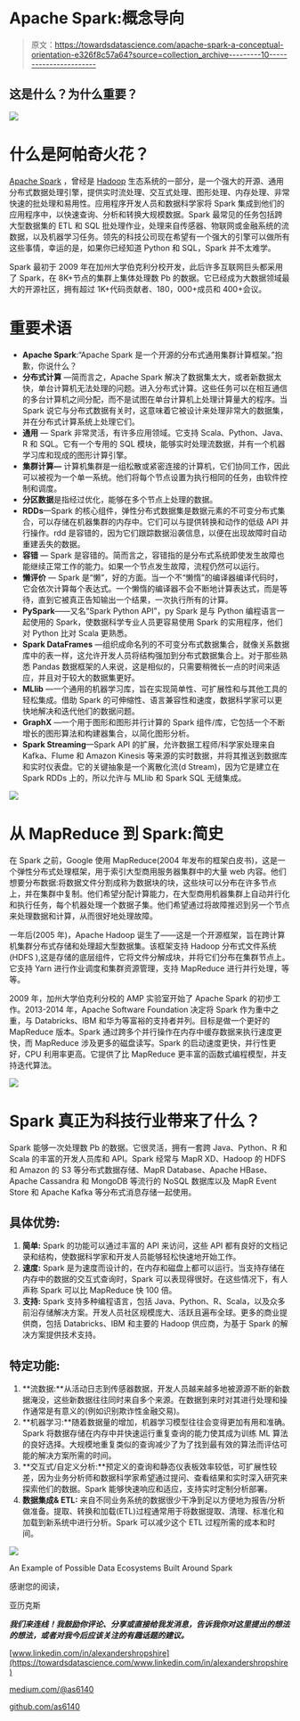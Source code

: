 # Apache Spark:概念导向

> 原文：<https://towardsdatascience.com/apache-spark-a-conceptual-orientation-e326f8c57a64?source=collection_archive---------10----------------------->

## 这是什么？为什么重要？

![](img/8cbf1588309206adf3c95c0098cdd14d.png)

# 什么是阿帕奇火花？

[Apache Spark](https://spark.apache.org/) ，曾经是 [Hadoop](http://hadoop.apache.org/) 生态系统的一部分，是一个强大的开源、通用分布式数据处理引擎，提供实时流处理、交互式处理、图形处理、内存处理、非常快速的批处理和易用性。应用程序开发人员和数据科学家将 Spark 集成到他们的应用程序中，以快速查询、分析和转换大规模数据。Spark 最常见的任务包括跨大型数据集的 ETL 和 SQL 批处理作业，处理来自传感器、物联网或金融系统的流数据，以及机器学习任务。领先的科技公司现在希望有一个强大的引擎可以做所有这些事情，幸运的是，如果你已经知道 Python 和 SQL，Spark 并不太难学。

Spark 最初于 2009 年在加州大学伯克利分校开发，此后许多互联网巨头都采用了 Spark，在 8K+节点的集群上集体处理数 Pb 的数据。它已经成为大数据领域最大的开源社区，拥有超过 1K+代码贡献者、180，000+成员和 400+会议。

# 重要术语

*   **Apache Spark**:“Apache Spark 是一个开源的分布式通用集群计算框架。”抱歉，你说什么？
*   **分布式计算** —简而言之，Apache Spark 解决了数据集太大，或者新数据太快，单台计算机无法处理的问题。进入分布式计算。这些任务可以在相互通信的多台计算机之间分配，而不是试图在单台计算机上处理计算量大的程序。当 Spark 说它与分布式数据有关时，这意味着它被设计来处理非常大的数据集，并在分布式计算系统上处理它们。
*   **通用** — Spark 非常灵活，有许多应用领域。它支持 Scala、Python、Java、R 和 SQL。它有一个专用的 SQL 模块，能够实时处理流数据，并有一个机器学习库和现成的图形计算引擎。
*   **集群计算—** 计算机集群是一组松散或紧密连接的计算机，它们协同工作，因此可以被视为一个单一系统。他们将每个节点设置为执行相同的任务，由软件控制和调度。
*   **分区数据**是指经过优化，能够在多个节点上处理的数据。
*   **RDDs**—Spark 的核心组件，弹性分布式数据集是数据元素的不可变分布式集合，可以存储在机器集群的内存中。它们可以与提供转换和动作的低级 API 并行操作。rdd 是容错的，因为它们跟踪数据沿袭信息，以便在出现故障时自动重建丢失的数据。
*   **容错** — Spark 是容错的。简而言之，容错指的是分布式系统即使发生故障也能继续正常工作的能力。如果一个节点发生故障，流程仍然可以运行。
*   **懒评价** — Spark 是“懒”，好的方面。当一个不“懒惰”的编译器编译代码时，它会依次计算每个表达式。一个懒惰的编译器不会不断地计算表达式，而是等待，直到它被真正告知输出一个结果，一次执行所有的计算。
*   **PySpark**——又名“Spark Python API”，py Spark 是与 Python 编程语言一起使用的 Spark，使数据科学专业人员更容易使用 Spark 的实用程序，他们对 Python 比对 Scala 更熟悉。
*   **Spark DataFrames** —组织成命名列的不可变分布式数据集合，就像关系数据库中的表一样，这允许开发人员将结构强加到分布式数据集合上。对于那些熟悉 Pandas 数据框架的人来说，这是相似的，只需要稍微长一点的时间来适应，并且对于较大的数据集更好。
*   **MLlib** —一个通用的机器学习库，旨在实现简单性、可扩展性和与其他工具的轻松集成。借助 Spark 的可伸缩性、语言兼容性和速度，数据科学家可以更快地解决和迭代他们的数据问题。
*   **GraphX** —一个用于图形和图形并行计算的 Spark 组件/库，它包括一个不断增长的图形算法和构建器集合，以简化图形分析。
*   **Spark Streaming**—Spark API 的扩展，允许数据工程师/科学家处理来自 Kafka、Flume 和 Amazon Kinesis 等来源的实时数据，并将其推送到数据库和实时仪表盘。它的关键抽象是一个离散化流(d Stream)，因为它是建立在 Spark RDDs 上的，所以允许与 MLlib 和 Spark SQL 无缝集成。

![](img/c8b50fdb37934a32acbc9bbe0cc06962.png)

# 从 MapReduce 到 Spark:简史

在 Spark 之前，Google 使用 MapReduce(2004 年发布的框架白皮书)，这是一个弹性分布式处理框架，用于索引大型商用服务器集群中的大量 web 内容。他们想要分布数据:将数据文件分割成称为数据块的块，这些块可以分布在许多节点上，并在集群中复制。他们希望分配计算能力，在大型商用机器集群上自动并行化和执行任务，每个机器处理一个数据子集。他们希望通过将故障推迟到另一个节点来处理数据和计算，从而很好地处理故障。

一年后(2005 年)，Apache Hadoop 诞生了——这是一个开源框架，旨在跨计算机集群分布式存储和处理超大型数据集。该框架支持 Hadoop 分布式文件系统(HDFS ),这是存储的底层组件，它将文件分解成块，并将它们分布在集群节点上。它支持 Yarn 进行作业调度和集群资源管理，支持 MapReduce 进行并行处理，等等。

2009 年，加州大学伯克利分校的 AMP 实验室开始了 Apache Spark 的初步工作。2013-2014 年，Apache Software Foundation 决定将 Spark 作为重中之重，与 Databricks、IBM 和华为等富裕的支持者并列。目标是做一个更好的 MapReduce 版本。Spark 通过跨多个并行操作在内存中缓存数据来执行速度更快，而 MapReduce 涉及更多的磁盘读写。Spark 的启动速度更快，并行性更好，CPU 利用率更高。它提供了比 MapReduce 更丰富的函数式编程模型，并支持迭代算法。

![](img/7ae14201572bf7093592da63461d6ddd.png)

# Spark 真正为科技行业带来了什么？

Spark 能够一次处理数 Pb 的数据。它很灵活，拥有一套跨 Java、Python、R 和 Scala 的丰富的开发人员库和 API。Spark 经常与 MapR XD、Hadoop 的 HDFS 和 Amazon 的 S3 等分布式数据存储、MapR Database、Apache HBase、Apache Cassandra 和 MongoDB 等流行的 NoSQL 数据库以及 MapR Event Store 和 Apache Kafka 等分布式消息存储一起使用。

## 具体优势:

1.  **简单:** Spark 的功能可以通过丰富的 API 来访问，这些 API 都有良好的文档记录和结构，使数据科学家和开发人员能够轻松快速地开始工作。
2.  **速度:** Spark 是为速度而设计的，在内存和磁盘上都可以运行。当支持存储在内存中的数据的交互式查询时，Spark 可以表现得很好。在这些情况下，有人声称 Spark 可以比 MapReduce 快 100 倍。
3.  **支持:** Spark 支持多种编程语言，包括 Java、Python、R、Scala，以及众多前沿存储解决方案。开发人员社区规模庞大、活跃且遍布全球。更多的商业提供商，包括 Databricks、IBM 和主要的 Hadoop 供应商，为基于 Spark 的解决方案提供技术支持。

## 特定功能:

1.  **流数据:**从活动日志到传感器数据，开发人员越来越多地被源源不断的新数据淹没，这些新数据往往同时来自多个来源。在数据到来时对其进行处理和操作通常是有意义的(例如识别欺诈性金融交易)。
2.  **机器学习:**随着数据量的增加，机器学习模型往往会变得更加有用和准确。Spark 将数据存储在内存中并快速运行重复查询的能力使其成为训练 ML 算法的良好选择。大规模地重复类似的查询减少了为了找到最有效的算法而评估可能的解决方案所需的时间。
3.  **交互式/自定义分析:**预定义的查询和静态仪表板效率较低，可扩展性较差，因为业务分析师和数据科学家希望通过提问、查看结果和实时深入研究来探索他们的数据。Spark 能够快速响应和适应，支持实时定制分析部署。
4.  **数据集成& ETL:** 来自不同业务系统的数据很少干净到足以方便地为报告/分析做准备。提取、转换和加载(ETL)过程通常用于将数据提取、清理、标准化和加载到新系统中进行分析。Spark 可以减少这个 ETL 过程所需的成本和时间。

![](img/d63f814eaf730f60d60df88c60f1af7e.png)

An Example of Possible Data Ecosystems Built Around Spark

感谢您的阅读，

亚历克斯

***我们来连线！我鼓励你评论、分享或直接给我发消息，告诉我你对这里提出的想法的想法，或者对我今后应该关注的有趣话题的建议。***

[www.linkedin.com/in/alexandershropshire](https://towardsdatascience.com/www.linkedin.com/in/alexandershropshire)

[medium.com/@as6140](http://medium.com/@as6140)

[github.com/as6140](http://github.com/as6140)
